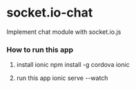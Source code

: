 # socket.io-chat
Implement chat module with socket.io.js


### How to run this app
1. install ionic
npm install -g cordova ionic

2. run this app 
ionic serve --watch
